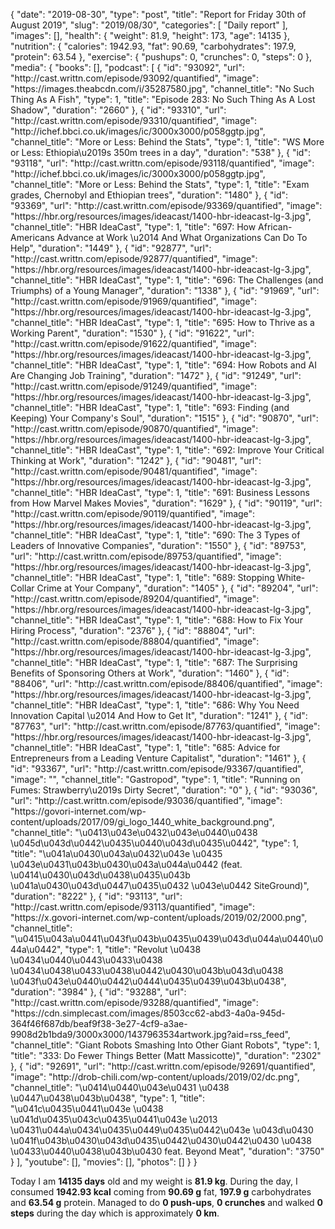 {
    "date": "2019-08-30",
    "type": "post",
    "title": "Report for Friday 30th of August 2019",
    "slug": "2019\/08\/30",
    "categories": [
        "Daily report"
    ],
    "images": [],
    "health": {
        "weight": 81.9,
        "height": 173,
        "age": 14135
    },
    "nutrition": {
        "calories": 1942.93,
        "fat": 90.69,
        "carbohydrates": 197.9,
        "protein": 63.54
    },
    "exercise": {
        "pushups": 0,
        "crunches": 0,
        "steps": 0
    },
    "media": {
        "books": [],
        "podcast": [
            {
                "id": "93092",
                "url": "http:\/\/cast.writtn.com\/episode\/93092\/quantified",
                "image": "https:\/\/images.theabcdn.com\/i\/35287580.jpg",
                "channel_title": "No Such Thing As A Fish",
                "type": 1,
                "title": "Episode 283: No Such Thing As A Lost Shadow",
                "duration": "2660"
            },
            {
                "id": "93310",
                "url": "http:\/\/cast.writtn.com\/episode\/93310\/quantified",
                "image": "http:\/\/ichef.bbci.co.uk\/images\/ic\/3000x3000\/p058ggtp.jpg",
                "channel_title": "More or Less: Behind the Stats",
                "type": 1,
                "title": "WS More or Less: Ethiopia\u2019s 350m trees in a day",
                "duration": "538"
            },
            {
                "id": "93118",
                "url": "http:\/\/cast.writtn.com\/episode\/93118\/quantified",
                "image": "http:\/\/ichef.bbci.co.uk\/images\/ic\/3000x3000\/p058ggtp.jpg",
                "channel_title": "More or Less: Behind the Stats",
                "type": 1,
                "title": "Exam grades, Chernobyl and Ethiopian trees",
                "duration": "1480"
            },
            {
                "id": "93369",
                "url": "http:\/\/cast.writtn.com\/episode\/93369\/quantified",
                "image": "https:\/\/hbr.org\/resources\/images\/ideacast\/1400-hbr-ideacast-lg-3.jpg",
                "channel_title": "HBR IdeaCast",
                "type": 1,
                "title": "697: How African-Americans Advance at Work \u2014 And What Organizations Can Do To Help",
                "duration": "1449"
            },
            {
                "id": "92877",
                "url": "http:\/\/cast.writtn.com\/episode\/92877\/quantified",
                "image": "https:\/\/hbr.org\/resources\/images\/ideacast\/1400-hbr-ideacast-lg-3.jpg",
                "channel_title": "HBR IdeaCast",
                "type": 1,
                "title": "696: The Challenges (and Triumphs) of a Young Manager",
                "duration": "1338"
            },
            {
                "id": "91969",
                "url": "http:\/\/cast.writtn.com\/episode\/91969\/quantified",
                "image": "https:\/\/hbr.org\/resources\/images\/ideacast\/1400-hbr-ideacast-lg-3.jpg",
                "channel_title": "HBR IdeaCast",
                "type": 1,
                "title": "695: How to Thrive as a Working Parent",
                "duration": "1530"
            },
            {
                "id": "91622",
                "url": "http:\/\/cast.writtn.com\/episode\/91622\/quantified",
                "image": "https:\/\/hbr.org\/resources\/images\/ideacast\/1400-hbr-ideacast-lg-3.jpg",
                "channel_title": "HBR IdeaCast",
                "type": 1,
                "title": "694: How Robots and AI Are Changing Job Training",
                "duration": "1472"
            },
            {
                "id": "91249",
                "url": "http:\/\/cast.writtn.com\/episode\/91249\/quantified",
                "image": "https:\/\/hbr.org\/resources\/images\/ideacast\/1400-hbr-ideacast-lg-3.jpg",
                "channel_title": "HBR IdeaCast",
                "type": 1,
                "title": "693: Finding (and Keeping) Your Company's Soul",
                "duration": "1515"
            },
            {
                "id": "90870",
                "url": "http:\/\/cast.writtn.com\/episode\/90870\/quantified",
                "image": "https:\/\/hbr.org\/resources\/images\/ideacast\/1400-hbr-ideacast-lg-3.jpg",
                "channel_title": "HBR IdeaCast",
                "type": 1,
                "title": "692: Improve Your Critical Thinking at Work",
                "duration": "1242"
            },
            {
                "id": "90481",
                "url": "http:\/\/cast.writtn.com\/episode\/90481\/quantified",
                "image": "https:\/\/hbr.org\/resources\/images\/ideacast\/1400-hbr-ideacast-lg-3.jpg",
                "channel_title": "HBR IdeaCast",
                "type": 1,
                "title": "691: Business Lessons from How Marvel Makes Movies",
                "duration": "1629"
            },
            {
                "id": "90119",
                "url": "http:\/\/cast.writtn.com\/episode\/90119\/quantified",
                "image": "https:\/\/hbr.org\/resources\/images\/ideacast\/1400-hbr-ideacast-lg-3.jpg",
                "channel_title": "HBR IdeaCast",
                "type": 1,
                "title": "690: The 3 Types of Leaders of Innovative Companies",
                "duration": "1550"
            },
            {
                "id": "89753",
                "url": "http:\/\/cast.writtn.com\/episode\/89753\/quantified",
                "image": "https:\/\/hbr.org\/resources\/images\/ideacast\/1400-hbr-ideacast-lg-3.jpg",
                "channel_title": "HBR IdeaCast",
                "type": 1,
                "title": "689: Stopping White-Collar Crime at Your Company",
                "duration": "1405"
            },
            {
                "id": "89204",
                "url": "http:\/\/cast.writtn.com\/episode\/89204\/quantified",
                "image": "https:\/\/hbr.org\/resources\/images\/ideacast\/1400-hbr-ideacast-lg-3.jpg",
                "channel_title": "HBR IdeaCast",
                "type": 1,
                "title": "688: How to Fix Your Hiring Process",
                "duration": "2376"
            },
            {
                "id": "88804",
                "url": "http:\/\/cast.writtn.com\/episode\/88804\/quantified",
                "image": "https:\/\/hbr.org\/resources\/images\/ideacast\/1400-hbr-ideacast-lg-3.jpg",
                "channel_title": "HBR IdeaCast",
                "type": 1,
                "title": "687: The Surprising Benefits of Sponsoring Others at Work",
                "duration": "1460"
            },
            {
                "id": "88406",
                "url": "http:\/\/cast.writtn.com\/episode\/88406\/quantified",
                "image": "https:\/\/hbr.org\/resources\/images\/ideacast\/1400-hbr-ideacast-lg-3.jpg",
                "channel_title": "HBR IdeaCast",
                "type": 1,
                "title": "686: Why You Need Innovation Capital \u2014 And How to Get It",
                "duration": "1241"
            },
            {
                "id": "87763",
                "url": "http:\/\/cast.writtn.com\/episode\/87763\/quantified",
                "image": "https:\/\/hbr.org\/resources\/images\/ideacast\/1400-hbr-ideacast-lg-3.jpg",
                "channel_title": "HBR IdeaCast",
                "type": 1,
                "title": "685: Advice for Entrepreneurs from a Leading Venture Capitalist",
                "duration": "1461"
            },
            {
                "id": "93367",
                "url": "http:\/\/cast.writtn.com\/episode\/93367\/quantified",
                "image": "",
                "channel_title": "Gastropod",
                "type": 1,
                "title": "Running on Fumes: Strawberry\u2019s Dirty Secret",
                "duration": "0"
            },
            {
                "id": "93036",
                "url": "http:\/\/cast.writtn.com\/episode\/93036\/quantified",
                "image": "https:\/\/govori-internet.com\/wp-content\/uploads\/2017\/09\/gi_logo_1440_white_background.png",
                "channel_title": "\u0413\u043e\u0432\u043e\u0440\u0438 \u045d\u043d\u0442\u0435\u0440\u043d\u0435\u0442",
                "type": 1,
                "title": "\u041a\u0430\u043a\u0432\u043e \u0435 \u043e\u0431\u043b\u0430\u043a\u044a\u0442  (feat. \u0414\u0430\u043d\u0438\u0435\u043b \u041a\u0430\u043d\u0447\u0435\u0432 \u043e\u0442 SiteGround)",
                "duration": "8222"
            },
            {
                "id": "93113",
                "url": "http:\/\/cast.writtn.com\/episode\/93113\/quantified",
                "image": "https:\/\/x.govori-internet.com\/wp-content\/uploads\/2019\/02\/2000.png",
                "channel_title": "\u0415\u043a\u0441\u043f\u043b\u0435\u0439\u043d\u044a\u0440\u044a\u0442",
                "type": 1,
                "title": "Revolut \u0438 \u0434\u0440\u0443\u0433\u0438 \u0434\u0438\u0433\u0438\u0442\u0430\u043b\u043d\u0438 \u043f\u043e\u0440\u0442\u0444\u0435\u0439\u043b\u0438",
                "duration": "3984"
            },
            {
                "id": "93288",
                "url": "http:\/\/cast.writtn.com\/episode\/93288\/quantified",
                "image": "https:\/\/cdn.simplecast.com\/images\/8503cc62-abd3-4a0a-945d-364f46f687db\/beaf9f38-3e27-4cf9-a3ae-9908d2b1bda9\/3000x3000\/1437963534artwork.jpg?aid=rss_feed",
                "channel_title": "Giant Robots Smashing Into Other Giant Robots",
                "type": 1,
                "title": "333: Do Fewer Things Better (Matt Massicotte)",
                "duration": "2302"
            },
            {
                "id": "92691",
                "url": "http:\/\/cast.writtn.com\/episode\/92691\/quantified",
                "image": "http:\/\/drob-chili.com\/wp-content\/uploads\/2019\/02\/dc.png",
                "channel_title": "\u0414\u0440\u043e\u0431 \u0438 \u0447\u0438\u043b\u0438",
                "type": 1,
                "title": "\u041c\u0435\u0441\u043e \u0438 \u041d\u0435\u043c\u0435\u0441\u043e \u2013 \u0431\u044a\u0434\u0435\u0449\u0435\u0442\u043e \u043d\u0430 \u041f\u043b\u0430\u043d\u0435\u0442\u0430\u0442\u0430 \u0438 \u0433\u0440\u0438\u043b\u0430 feat. Beyond Meat",
                "duration": "3750"
            }
        ],
        "youtube": [],
        "movies": [],
        "photos": []
    }
}

Today I am <strong>14135 days</strong> old and my weight is <strong>81.9 kg</strong>. During the day, I consumed <strong>1942.93 kcal</strong> coming from <strong>90.69 g</strong> fat, <strong>197.9 g</strong> carbohydrates and <strong>63.54 g</strong> protein. Managed to do <strong>0 push-ups</strong>, <strong>0 crunches</strong> and walked <strong>0 steps</strong> during the day which is approximately <strong>0 km</strong>.